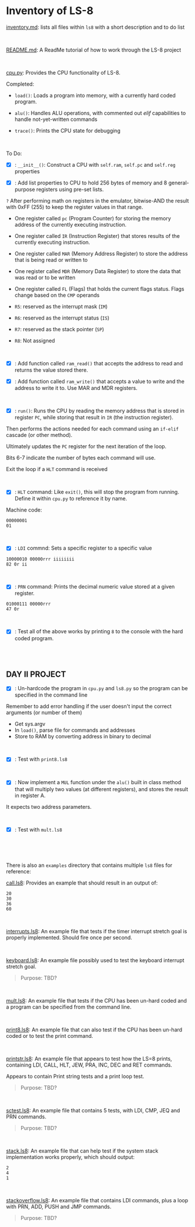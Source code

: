 # Inventory of LS-8

[inventory.md](inventory.md): lists all files within `ls8` with a short description and to do list

<br>

[README.md](README.md): A ReadMe tutorial of how to work through the LS-8 project

<br>

[cpu.py](cpu.py): Provides the CPU functionality of LS-8. 

Completed:

* `load()`: Loads a program into memory, with a currently hard coded program.

* `alu()`: Handles ALU operations, with commented out _elif_ capabilities to handle not-yet-written commands

* `trace()`: Prints the CPU state for debugging

<br>

To Do:

* [X] : `__init__()`: Construct a CPU with `self.ram`, `self.pc` and `self.reg` properties

* [X] : Add list properties to CPU to hold 256 bytes of memory and 8 general-purpose registers using pre-set lists. 

`?` After performing math on registers in the emulator, bitwise-AND the result with 0xFF (255) to keep the register values in that range.

- One register called `pc` (Program Counter) for storing the memory address of the currently executing instruction.

- One register called `IR` (Instruction Register) that stores results of the currently executing instruction.

- One register called `MAR` (Memory Address Register) to store the address that is being read or written to

- One register called `MDR` (Memory Data Register) to store the data that was read or to be written

- One register called `FL` (Flags) that holds the current flags status. Flags change based on the `CMP` operands

- `R5`: reserved as the interrupt mask (`IM`)

- `R6`: reserved as the interrupt status (`IS`)

- `R7`: reserved as the stack pointer (`SP`)

- `R8`: Not assigned


<br>

* [X] : Add function called `ram_read()` that accepts the address to read and returns the value stored there.

* [X] : Add function called `ram_write()` that accepts a value to write and the address to write it to. Use MAR and MDR registers.

<br>

* [X] : `run()`: Runs the CPU by reading the memory address that is stored in register `PC`, while storing that result in `IR` (the instruction register).

Then performs the actions needed for each command using an `if-elif` cascade (or other method).

Ultimately updates the `PC` register for the next iteration of the loop.

Bits 6-7 indicate the number of bytes each command will use.

Exit the loop if a `HLT` command is received

<br>

* [X] : `HLT` command: Like `exit()`, this will stop the program from running. Define it within `cpu.py` to reference it by name.

Machine code:
```
00000001 
01
```

<br>

* [X] : `LDI` commnd: Sets a specific register to a specific value

```
10000010 00000rrr iiiiiiii
82 0r ii
```

<br>

* [X] : `PRN` command: Prints the decimal numeric value stored at a given register.

```
01000111 00000rrr
47 0r
```

<br>

* [X] : Test all of the above works by printing `8` to the console with the hard coded program.

<br>
<br>

## DAY II PROJECT

 - [X] : Un-hardcode the program in `cpu.py` and `ls8.py` so the program can be specified in the command line

 Remember to add error handling if the user doesn't input the correct arguments (or number of them)

 * Get sys.argv
 * In `load()`, parse file for commands and addresses
 * Store to RAM by converting address in binary to decimal

 <br>

 - [X] : Test with `print8.ls8`

<br>

- [X] : Now implement a `MUL` function under the `alu()` built in class method that will multiply two values (at different registers), and stores the result in register A.

It expects two address parameters.

<br>

- [X] : Test with `mult.ls8`

<br>
<br>
<br>

There is also an `examples` directory that contains multiple `ls8` files for reference:

[call.ls8](call.ls8): Provides an example that should result in an output of:

```
20
30
36
60
```

<br>

[interrupts.ls8](interrupts.ls8): An example file that tests if the timer interrupt stretch goal is properly implemented. Should fire once per second.

<br>

[keyboard.ls8](keyboard.ls8): An example file possibly used to test the keyboard interrupt stretch goal.

> Purpose: TBD?

<br>

[mult.ls8](mult.ls8): An example file that tests if the CPU has been un-hard coded and a program can be specified from the command line.

<br>

[print8.ls8](print8.ls8): An example file that can also test if the CPU has been un-hard coded or to test the print command.

<br>

[printstr.ls8](printstr.ls8): An example file that appears to test how the LS=8 prints, containing LDI, CALL, HLT, JEW, PRA, INC, DEC and RET commands.

Appears to contain Print string tests and a print loop test.

> Purpose: TBD?

<br>

[sctest.ls8](sctest.ls8): An example file that contains 5 tests, with LDI, CMP, JEQ and PRN commands.

> Purpose: TBD?

<br>

[stack.ls8](stack.ls8): An example file that can help test if the system stack implementation works properly, which should output:

```
2
4
1
```

<br>

[stackoverflow.ls8](stackoverflow.ls8): An example file that contains LDI commands, plus a loop with PRN, ADD, PUSH and JMP commands.

> Purpose: TBD?

<br>